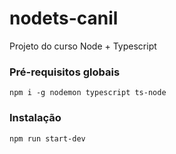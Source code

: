 # nodets-canil
Projeto do curso Node + Typescript

### Pré-requisitos globais
`npm i -g nodemon typescript ts-node`

### Instalação
`npm run start-dev`